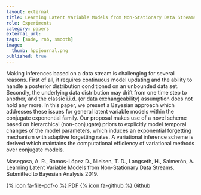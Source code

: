```yaml
---
layout: external
title: Learning Latent Variable Models from Non-Stationary Data Streams
role: Experiments
category: papers
external_url: 
tags: [sade, rnb, smooth]
image:
  thumb: hppjournal.png
published: true
---
```


 Making inferences based on a data stream is challenging for several reasons.
First of all, it requires continuous model updating and the ability to handle a posterior distribution
conditioned on an unbounded data set. Secondly, the underlying data distribution may drift from
one time step to another, and the classic i.i.d. (or data exchangeability) assumption does not hold
any more. In this paper, we present a Bayesian approach which addresses these issues for general
latent variable models within the conjugate exponential family. Our proposal makes use of a novel
scheme based on hierarchical (non-conjugate) priors to explicitly model temporal changes of the
model parameters, which induces an exponential forgetting mechanism with adaptive forgetting
rates. A variational inference scheme is derived which maintains the computational efficiency of
variational methods over conjugate models.

Masegosa, A. R., Ramos-López D., Nielsen, T. D., Langseth, H., Salmerón, A. Learning Latent Variable Models from Non-Stationary Data Streams. Submitted to Bayesian Analysis 2019.

[{% icon fa-file-pdf-o %} PDF](/papers/hppjournal.pdf) [{% icon fa-github %} Github](https://github.com/amidst/toolbox)
